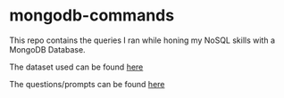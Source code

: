 # mongodb-commands

This repo contains the queries I ran while honing my NoSQL skills with a MongoDB Database. 

The dataset used can be found [here](https://www.w3resource.com/mongodb-exercises/restaurants.zip)

The questions/prompts can be found [here](https://www.w3resource.com/mongodb-exercises/#PracticeOnline)
